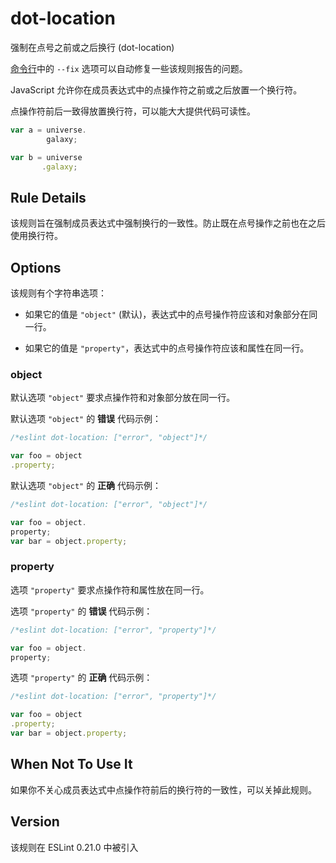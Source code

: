 # dot-location

强制在点号之前或之后换行 (dot-location)

[命令行](../user-guide/command-line-interface#fixing-problems)中的 `--fix` 选项可以自动修复一些该规则报告的问题。

JavaScript 允许你在成员表达式中的点操作符之前或之后放置一个换行符。

点操作符前后一致得放置换行符，可以能大大提供代码可读性。

``` js
var a = universe.
        galaxy;

var b = universe
       .galaxy; 
```

Rule Details[](#rule-details)
-----------------------------

该规则旨在强制成员表达式中强制换行的一致性。防止既在点号操作之前也在之后使用换行符。

Options[](#options)
-------------------

该规则有个字符串选项：

*   如果它的值是 `"object"` (默认)，表达式中的点号操作符应该和对象部分在同一行。
    
*   如果它的值是 `"property"`，表达式中的点号操作符应该和属性在同一行。
    

### object[](#object)

默认选项 `"object"` 要求点操作符和对象部分放在同一行。

默认选项 `"object"` 的 **错误** 代码示例：

``` js
/*eslint dot-location: ["error", "object"]*/

var foo = object
.property; 
```

默认选项 `"object"` 的 **正确** 代码示例：

``` js
/*eslint dot-location: ["error", "object"]*/

var foo = object.
property;
var bar = object.property; 
```

### property[](#property)

选项 `"property"` 要求点操作符和属性放在同一行。

选项 `"property"` 的 **错误** 代码示例：

``` js
/*eslint dot-location: ["error", "property"]*/

var foo = object.
property; 
```

选项 `"property"` 的 **正确** 代码示例：

``` js
/*eslint dot-location: ["error", "property"]*/

var foo = object
.property;
var bar = object.property; 
```

When Not To Use It[](#when-not-to-use-it)
-----------------------------------------

如果你不关心成员表达式中点操作符前后的换行符的一致性，可以关掉此规则。

Version[](#version)
-------------------

该规则在 ESLint 0.21.0 中被引入
